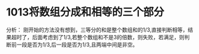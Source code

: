 # 1013将数组分成和相等的三个部分
分析：
刚开始的方法没有想到，三等分的和是整个数组和的1/3,直接判断相等，结果超时了，后面考虑到了1/3,若整个数组和不是3的倍数，则失败，若满足，则判断前一段是否为1/3,后一段是否为1/3,且两端中间是非空。